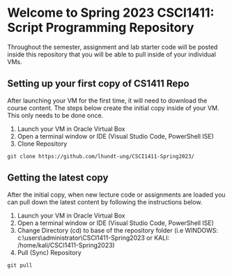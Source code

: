 # Welcome to Spring 2023 CSCI1411: Script Programming Repository

Throughout the semester, assignment and lab starter code will be posted inside this repository that you will be able to pull inside of your individual VMs.

## Setting up your first copy of CS1411 Repo 

After launching your VM for the first time, it will need to download the course content. The steps below create the initial copy inside of your VM. This only needs to be done once.

1. Launch your VM in Oracle Virtual Box
2. Open a terminal window or IDE (Visual Studio Code, PowerShell ISE)
3. Clone Repository

```
git clone https://github.com/lhundt-ung/CSCI1411-Spring2023/
```

## Getting the latest copy 

After the initial copy, when new lecture code or assignments are loaded you can pull down the latest content by following the instructions below.

1. Launch your VM in Oracle Virtual Box
2. Open a terminal window or IDE (Visual Studio Code, PowerShell ISE)
3. Change Directory (cd) to base of the repository folder (i.e WINDOWS: c:\users\administrator\CSCI1411-Spring2023 or KALI: /home/kali/CSCI1411-Spring2023)
3. Pull (Sync) Repository

```
git pull
```
